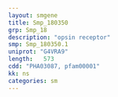 ```yaml
---
layout: smgene
title: Smp_180350
grp: Smp_18
description: "opsin receptor"
smp: Smp_180350.1
uniprot: "G4VRA9"
length:   573
cdd: "PHA03087, pfam00001"
kk: ns
categories: sm
---
```

